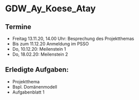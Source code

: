 # GDW_Ay_Koese_Atay

## Termine

- Freitag 13.11.20, 14.00 Uhr: Besprechung des Projektthemas 
- Bis zum 11.12.20 Anmeldung im PSSO
- Do, 10.12.20: Meilenstein 1
- Do, 18.02.20: Meilenstein 2 

## Erledigte Aufgaben:

- Projektthema
- Bspl. Domänenmodell
- Aufgabenblatt 1 

